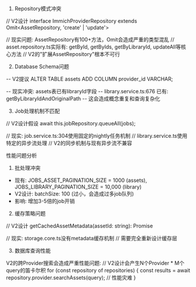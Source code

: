   1. Repository模式冲突

  // V2设计
  interface ImmichProviderRepository extends Omit<AssetRepository, 'create' | 'update'>

  // 现实问题: AssetRepository有100+方法，Omit会造成严重的类型混乱
  // asset.repository.ts实际有: getById, getByIds, getByLibraryId, updateAll等核心方法
  // V2的"扩展AssetRepository"根本不可行

  2. Database Schema问题

  -- V2提议
  ALTER TABLE assets ADD COLUMN provider_id VARCHAR;

  -- 现实冲突: assets表已有libraryId字段
  -- library.service.ts:676 已有: getByLibraryIdAndOriginalPath
  -- 这会造成概念重复和查询复杂化

  3. Job处理机制不匹配

  // V2设计假设
  await this.jobRepository.queueAll(jobs);

  // 现实: job.service.ts:304使用固定的nightly任务机制
  // library.service.ts使用特定的异步流处理
  // V2的同步机制与现有异步流不兼容

  性能问题分析

  1. 批处理冲突

  - 现有: JOBS_ASSET_PAGINATION_SIZE = 1000 (assets), JOBS_LIBRARY_PAGINATION_SIZE =
  10,000 (library)
  - V2设计: batchSize: 100 (过小，会造成过多job队列)
  - 影响: 增加3-5倍的job开销

  2. 缓存策略问题

  // V2设计
  getCachedAssetMetadata(assetId: string): Promise<any>

  // 现实: storage.core.ts没有metadata缓存机制
  // 需要完全重新设计缓存层

  3. 数据库查询性能

  V2的跨Provider搜索会造成严重性能问题:
  // V2设计会产生N个Provider * M个query的笛卡尔积
  for (const repository of repositories) {
    const results = await repository.provider.searchAssets(query); // 性能灾难
  }